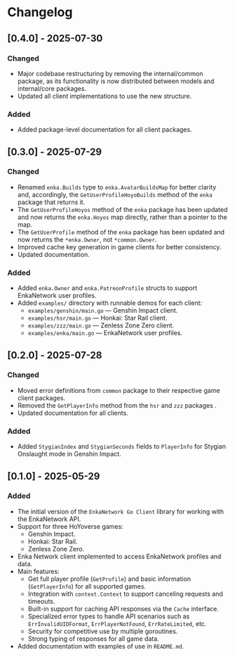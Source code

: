 # Changelog

## [0.4.0] - 2025-07-30
### Changed
- Major codebase restructuring by removing the internal/common package, as its functionality is now distributed between models and internal/core packages.
- Updated all client implementations to use the new structure.

### Added
- Added package-level documentation for all client packages.

## [0.3.0] - 2025-07-29
### Changed
- Renamed `enka.Builds` type to `enka.AvatarBuildsMap` for better clarity and, accordingly, the `GetUserProfileHoyoBuilds` method of the `enka` package that returns it.
- The `GetUserProfileHoyos` method of the `enka` package has been updated and now returns the `enka.Hoyos` map directly, rather than a pointer to the map.
- The `GetUserProfile` method of the `enka` package has been updated and now returns the `*enka.Owner`, not `*common.Owner`.
- Improved cache key generation in game clients for better consistency.
- Updated documentation.

### Added
- Added `enka.Owner` and `enka.PatreonProfile` structs to support EnkaNetwork user profiles.
- Added `examples/` directory with runnable demos for each client:
  - `examples/genshin/main.go` — Genshin Impact client.
  - `examples/hsr/main.go`     — Honkai: Star Rail client.
  - `examples/zzz/main.go`     — Zenless Zone Zero client.
  - `examples/enka/main.go`    — EnkaNetwork user profiles.

## [0.2.0] - 2025-07-28
### Changed
- Moved error definitions from `common` package to their respective game client packages.
- Removed the `GetPlayerInfo` method from the `hsr` and `zzz` packages  .
- Updated documentation for all clients.

### Added
- Added `StygianIndex` and `StygianSeconds` fields to `PlayerInfo` for Stygian Onslaught mode in Genshin Impact.

## [0.1.0] - 2025-05-29
### Added
- The initial version of the `EnkaNetwork Go Client` library for working with the EnkaNetwork API.
- Support for three HoYoverse games:
  - Genshin Impact.
  - Honkai: Star Rail.
  - Zenless Zone Zero.
- Enka Network client implemented to access EnkaNetwork profiles and data.
- Main features:
  - Get full player profile (`GetProfile`) and basic information (`GetPlayerInfo`) for all supported games.
  - Integration with `context.Context` to support canceling requests and timeouts.
  - Built-in support for caching API responses via the `Cache` interface.
  - Specialized error types to handle API scenarios such as `ErrInvalidUIDFormat`, `ErrPlayerNotFound`, `ErrRateLimited`, etc.
  - Security for competitive use by multiple goroutines.
  - Strong typing of responses for all game data.
- Added documentation with examples of use in `README.md`.